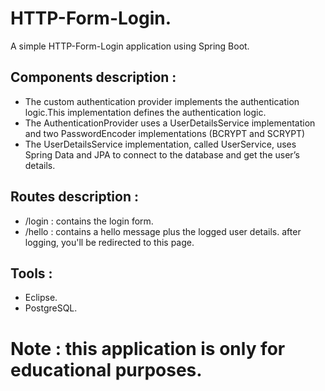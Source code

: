 # HTTP-Form-Login.
A simple HTTP-Form-Login application using Spring Boot.
## Components description : 
- The custom authentication provider implements the authentication logic.This implementation defines the authentication logic.
- The AuthenticationProvider uses a UserDetailsService implementation and two PasswordEncoder implementations (BCRYPT and SCRYPT)
- The UserDetailsService implementation, called UserService, uses Spring Data and JPA to connect to the database and get the user’s details.

## Routes description : 
- /login : contains the login form.
- /hello : contains a hello message plus the logged user details. after logging, you'll be redirected to this page.

## Tools : 

- Eclipse.
- PostgreSQL.

# Note : this application is only for educational purposes.
